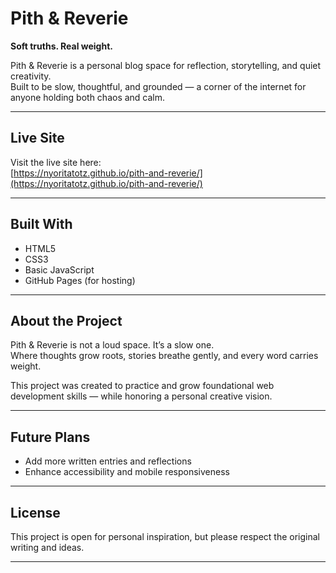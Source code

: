 # Pith & Reverie

**Soft truths. Real weight.**

Pith & Reverie is a personal blog space for reflection, storytelling, and quiet creativity.  
Built to be slow, thoughtful, and grounded — a corner of the internet for anyone holding both chaos and calm.

---

## Live Site
Visit the live site here:  
[https://nyoritatotz.github.io/pith-and-reverie/](https://nyoritatotz.github.io/pith-and-reverie/)

---

## Built With
- HTML5
- CSS3
- Basic JavaScript
- GitHub Pages (for hosting)

---

## About the Project
Pith & Reverie is not a loud space. It’s a slow one.  
Where thoughts grow roots, stories breathe gently, and every word carries weight.

This project was created to practice and grow foundational web development skills — while honoring a personal creative vision.

---

## Future Plans
- Add more written entries and reflections
- Enhance accessibility and mobile responsiveness


---

## License
This project is open for personal inspiration, but please respect the original writing and ideas.

---